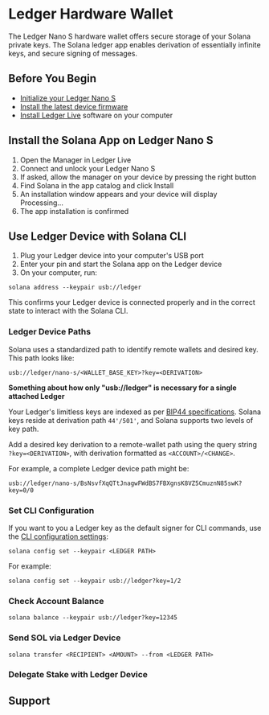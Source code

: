 # Ledger Hardware Wallet

The Ledger Nano S hardware wallet offers secure storage of your Solana private
keys. The Solana ledger app enables derivation of essentially infinite keys, and
secure signing of messages.

## Before You Begin

- [Initialize your Ledger Nano S](https://support.ledger.com/hc/en-us/articles/360000613793)
- [Install the latest device firmware](https://support.ledgerwallet.com/hc/en-us/articles/360002731113-Update-Ledger-Nano-S-firmware)
- [Install Ledger Live](https://support.ledger.com/hc/en-us/articles/360006395553/) software on your computer

## Install the Solana App on Ledger Nano S

1. Open the Manager in Ledger Live
2. Connect and unlock your Ledger Nano S
3. If asked, allow the manager on your device by pressing the right button
4. Find Solana in the app catalog and click Install
5. An installation window appears and your device will display Processing…
6. The app installation is confirmed

## Use Ledger Device with Solana CLI

1. Plug your Ledger device into your computer's USB port
2. Enter your pin and start the Solana app on the Ledger device
3. On your computer, run:
```
solana address --keypair usb://ledger
```
This confirms your Ledger device is connected properly and in the correct state to interact with the Solana CLI.

### Ledger Device Paths

Solana uses a standardized path to identify remote wallets and desired key. This
path looks like:
```
usb://ledger/nano-s/<WALLET_BASE_KEY>?key=<DERIVATION>
```

**Something about how only "usb://ledger" is necessary for a single attached Ledger**

Your Ledger's limitless keys are indexed as per [BIP44 specifications](https://github.com/bitcoin/bips/blob/master/bip-0044.mediawiki).
Solana keys reside at derivation path `44'/501'`, and Solana supports two levels
of key path.

Add a desired key derivation to a remote-wallet path using the query string
`?key=<DERIVATION>`, with derivation formatted as `<ACCOUNT>/<CHANGE>`.

For example, a complete Ledger device path might be:
```
usb://ledger/nano-s/BsNsvfXqQTtJnagwFWdBS7FBXgnsK8VZ5CmuznN85swK?key=0/0
```

### Set CLI Configuration

If you want to you a Ledger key as the default signer for CLI commands, use the
[CLI configuration settings](../cli/usage.md#solana-config):
```
solana config set --keypair <LEDGER PATH>
```

For example:
```
solana config set --keypair usb://ledger?key=1/2
```

### Check Account Balance

```
solana balance --keypair usb://ledger?key=12345
```

### Send SOL via Ledger Device
```
solana transfer <RECIPIENT> <AMOUNT> --from <LEDGER PATH>
```

### Delegate Stake with Ledger Device

## Support
